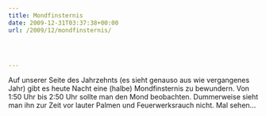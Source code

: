 ```yaml
---
title: Mondfinsternis
date: 2009-12-31T03:37:38+00:00
url: /2009/12/mondfinsternis/




---
```

Auf unserer Seite des Jahrzehnts (es sieht genauso aus wie vergangenes Jahr) gibt es heute Nacht eine (halbe) Mondfinsternis zu bewundern. Von 1:50 Uhr bis 2:50 Uhr sollte man den Mond beobachten. Dummerweise sieht man ihn zur Zeit vor lauter Palmen und Feuerwerksrauch nicht. Mal sehen...
